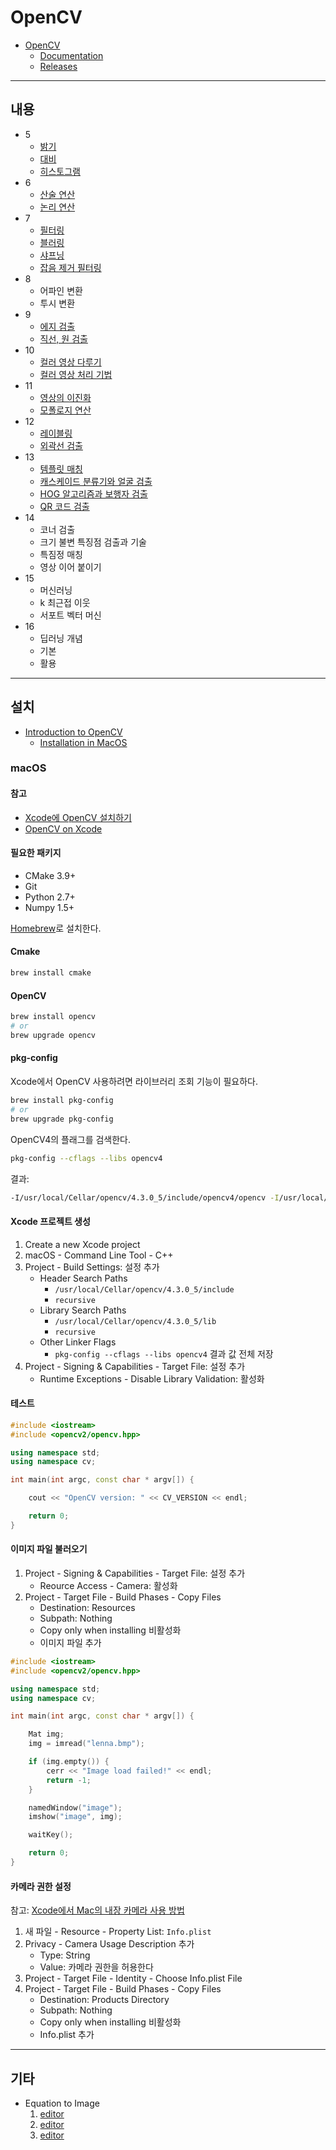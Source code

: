 # OpenCV

- [OpenCV](https://opencv.org/)
  - [Documentation](https://docs.opencv.org/master/)
  - [Releases](https://opencv.org/releases/)

---

## 내용

- 5
  - [밝기](docs/brightness.md)
  - [대비](docs/contrast.md)
  - [히스토그램](docs/histogram.md)
- 6
  - [산술 연산](docs/arithmetic.operation.md)
  - [논리 연산](docs/logical.operation.md)
- 7
  - [필터링](docs/filtering.md)
  - [블러링](docs/blurring.md)
  - [샤프닝](docs/sharpening.md)
  - [잡음 제거 필터링](docs/noise.filtering.md)
- 8
  - 어파인 변환
  - 투시 변환
- 9
  - [에지 검출](docs/edge.md)
  - [직선, 원 검출](docs/line.md)
- 10
  - [컬러 영상 다루기](docs/color.md)
  - [컬러 영상 처리 기법](docs/color.process.md)
- 11
  - [영상의 이진화](docs/binarization.md)
  - [모폴로지 연산](docs/morphology.md)
- 12
  - [레이블링](docs/labeling.md)
  - [외곽선 검출](docs/contour.md)
- 13
  - [템플릿 매칭](docs/images/template.match.png)
  - [캐스케이드 분류기와 얼굴 검출](docs/cascade.classifier.md)
  - [HOG 알고리즘과 보행자 검출](docs/hog.md)
  - [QR 코드 검출](docs/qr.md)
- 14
  - 코너 검출
  - 크기 불변 특징점 검출과 기술
  - 특짐정 매칭
  - 영상 이어 붙이기
- 15
  - 머신러닝
  - k 최근접 이웃
  - 서포트 벡터 머신
- 16
  - 딥러닝 개념
  - 기본
  - 활용

---

## 설치

- [Introduction to OpenCV](https://docs.opencv.org/master/df/d65/tutorial_table_of_content_introduction.html)
  - [Installation in MacOS](https://docs.opencv.org/master/d0/db2/tutorial_macos_install.html)

### macOS

#### 참고

- [Xcode에 OpenCV 설치하기](https://dgrld.tistory.com/34)
- [OpenCV on Xcode](https://www.codementor.io/@ohasanli/opencv-on-xcode-142qxx3sl8)

#### 필요한 패키지

- CMake 3.9+
- Git
- Python 2.7+
- Numpy 1.5+

[Homebrew](https://brew.sh/index_ko)로 설치한다.

#### Cmake

```bash
brew install cmake
```

#### OpenCV

```bash
brew install opencv
# or
brew upgrade opencv
```

#### pkg-config

Xcode에서 OpenCV 사용하려면 라이브러리 조회 기능이 필요하다.

```bash
brew install pkg-config
# or
brew upgrade pkg-config
```

OpenCV4의 플래그를 검색한다.

```bash
pkg-config --cflags --libs opencv4
```

결과:

```bash
-I/usr/local/Cellar/opencv/4.3.0_5/include/opencv4/opencv -I/usr/local/Cellar/opencv/4.3.0_5/include/opencv4 -L/usr/local/Cellar/opencv/4.3.0_5/lib -lopencv_gapi -lopencv_stitching -lopencv_alphamat -lopencv_aruco -lopencv_bgsegm -lopencv_bioinspired -lopencv_ccalib -lopencv_dnn_objdetect -lopencv_dnn_superres -lopencv_dpm -lopencv_highgui -lopencv_face -lopencv_freetype -lopencv_fuzzy -lopencv_hfs -lopencv_img_hash -lopencv_intensity_transform -lopencv_line_descriptor -lopencv_quality -lopencv_rapid -lopencv_reg -lopencv_rgbd -lopencv_saliency -lopencv_sfm -lopencv_stereo -lopencv_structured_light -lopencv_phase_unwrapping -lopencv_superres -lopencv_optflow -lopencv_surface_matching -lopencv_tracking -lopencv_datasets -lopencv_text -lopencv_dnn -lopencv_plot -lopencv_videostab -lopencv_videoio -lopencv_xfeatures2d -lopencv_shape -lopencv_ml -lopencv_ximgproc -lopencv_video -lopencv_xobjdetect -lopencv_objdetect -lopencv_calib3d -lopencv_imgcodecs -lopencv_features2d -lopencv_flann -lopencv_xphoto -lopencv_photo -lopencv_imgproc -lopencv_core
```

#### Xcode 프로젝트 생성

1. Create a new Xcode project
2. macOS - Command Line Tool - C++
3. Project - Build Settings: 설정 추가
   - Header Search Paths
     - `/usr/local/Cellar/opencv/4.3.0_5/include`
     - `recursive`
   - Library Search Paths
     - `/usr/local/Cellar/opencv/4.3.0_5/lib`
     - `recursive`
   - Other Linker Flags
     - `pkg-config --cflags --libs opencv4` 결과 값 전체 저장
4. Project - Signing & Capabilities - Target File: 설정 추가
   - Runtime Exceptions - Disable Library Validation: 활성화

#### 테스트

```cpp
#include <iostream>
#include <opencv2/opencv.hpp>

using namespace std;
using namespace cv;

int main(int argc, const char * argv[]) {

    cout << "OpenCV version: " << CV_VERSION << endl;

    return 0;
}
```

#### 이미지 파일 불러오기

1. Project - Signing & Capabilities - Target File: 설정 추가
   - Reource Access - Camera: 활성화
1. Project - Target File - Build Phases - Copy Files
   - Destination: Resources
   - Subpath: Nothing
   - Copy only when installing 비활성화
   - 이미지 파일 추가

```cpp
#include <iostream>
#include <opencv2/opencv.hpp>

using namespace std;
using namespace cv;

int main(int argc, const char * argv[]) {

    Mat img;
    img = imread("lenna.bmp");

    if (img.empty()) {
        cerr << "Image load failed!" << endl;
        return -1;
    }

    namedWindow("image");
    imshow("image", img);

    waitKey();

    return 0;
}
```

#### 카메라 권한 설정

참고: [Xcode에서 Mac의 내장 카메라 사용 방법](https://magnae2016.net/2)

1. 새 파일 - Resource - Property List: `Info.plist`
2. Privacy - Camera Usage Description 추가
   - Type: String
   - Value: 카메라 권한을 허용한다
3. Project - Target File - Identity - Choose Info.plist File
4. Project - Target File - Build Phases - Copy Files
   - Destination: Products Directory
   - Subpath: Nothing
   - Copy only when installing 비활성화
   - Info.plist 추가

---

## 기타

- Equation to Image
  1. [editor](https://www.codecogs.com/latex/eqneditor.php)
  2. [editor](https://latex.codecogs.com/)
  3. [editor](http://www.sciweavers.org/free-online-latex-equation-editor)
